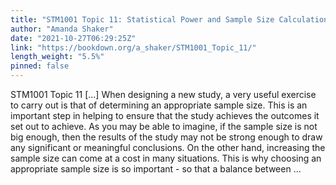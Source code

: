 ```yaml
---
title: "STM1001 Topic 11: Statistical Power and Sample Size Calculation"
author: "Amanda Shaker"
date: "2021-10-27T06:29:25Z"
link: "https://bookdown.org/a_shaker/STM1001_Topic_11/"
length_weight: "5.5%"
pinned: false
---
```


STM1001 Topic 11 [...] When designing a new study, a very useful exercise to carry out is that of determining an appropriate sample size. This is an important step in helping to ensure that the study achieves the outcomes it set out to achieve. As you may be able to imagine, if the sample size is not big enough, then the results of the study may not be strong enough to draw any significant or meaningful conclusions. On the other hand, increasing the sample size can come at a cost in many situations. This is why choosing an appropriate sample size is so important - so that a balance between ...
